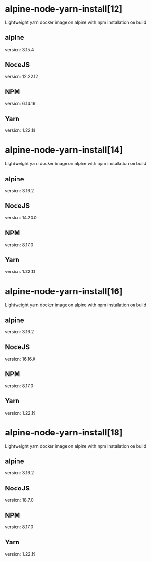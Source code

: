 # alpine-node-yarn-install[12]
Lightweight yarn docker image on alpine with npm installation on build

## alpine
version: 3.15.4

## NodeJS
version: 12.22.12

## NPM
version: 6.14.16

## Yarn
version: 1.22.18

# alpine-node-yarn-install[14]
Lightweight yarn docker image on alpine with npm installation on build

## alpine
version: 3.16.2

## NodeJS
version: 14.20.0

## NPM
version: 8.17.0

## Yarn
version: 1.22.19

# alpine-node-yarn-install[16]
Lightweight yarn docker image on alpine with npm installation on build

## alpine
version: 3.16.2

## NodeJS
version: 16.16.0

## NPM
version: 8.17.0

## Yarn
version: 1.22.19

# alpine-node-yarn-install[18]
Lightweight yarn docker image on alpine with npm installation on build

## alpine
version: 3.16.2

## NodeJS
version: 18.7.0

## NPM
version: 8.17.0

## Yarn
version: 1.22.19
